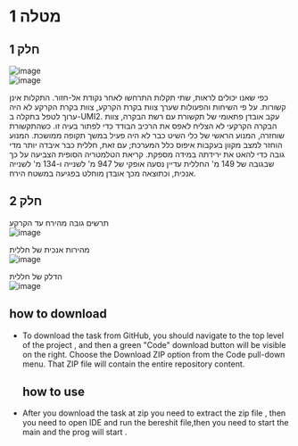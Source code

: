   # מטלה 1 
 ## חלק 1
 

![image](https://user-images.githubusercontent.com/92544909/227913340-5911f065-c66b-4139-b4aa-13b67678f620.png) <br />
![image](https://user-images.githubusercontent.com/92544909/227913590-bf89cfe2-f7d9-48b5-92d0-10ebf90e8100.png) <br />

כפי שאנו יכולים לראות, שתי תקלות התרחשו לאחר נקודת אל-חזור. התקלות אינן קשורות. על פי השיחות והפעולות שערך צוות בקרת הקרקע, צוות בקרת הקרקע לא היה ערוך לטפל בתקלה ב-UMI2. עקב אובדן פתאומי של תקשורת עם רשת הבקרה, צוות הבקרה הקרקעי לא הצליח לאפס את הרכיב הבודד כדי לפתור בעיה זו. כשהתקשורת שוחזרה, המנוע הראשי של כלי השיט כבר לא היה פעיל במשך תקופה ממושכת. המנוע הוחזר למצב מקוון בעקבות איפוס כלל המערכת; עם זאת, חללית כבר איבדה יותר מדי גובה כדי להאט את ירידתה במידה מספקת. קריאת הטלמטריה הסופית הצביעה על כך שבגובה של 149 מ' החללית עדיין נסעה אופקי של 947 מ' לשנייה ו-134 מ' לשנייה אנכית, וכתוצאה מכך אובדן מוחלט בפגיעה במשטח הירח.
## חלק 2 <br />
תרשים גובה מהירח עד הקרקע <br />
![image](https://user-images.githubusercontent.com/92544909/227918343-b75a8ebf-9b4f-45fa-8818-9f23069aa643.png) <br />

מהירות אנכית של חללית  <br />
![image](https://user-images.githubusercontent.com/74296478/227916800-b88e4ddd-9569-4118-97d0-dad82bd6744c.png)<br />

הדלק של חללית  <br />
![image](https://user-images.githubusercontent.com/92544909/227917694-55734556-4f2e-4614-badc-088b3cbb567a.png) <br />

  ## how to download  <br />
- To download the task from GitHub, you should navigate to the top level of the project , and then a green "Code" download button will be visible on the right.
   Choose the Download ZIP option from the Code pull-down menu. That ZIP file will contain the entire repository content.
  ## how to use  <br />
- After you download the task at zip you need to extract  the zip file , then you need 
  to open IDE and run the bereshit file,then you need to start the main and the prog will start . 


